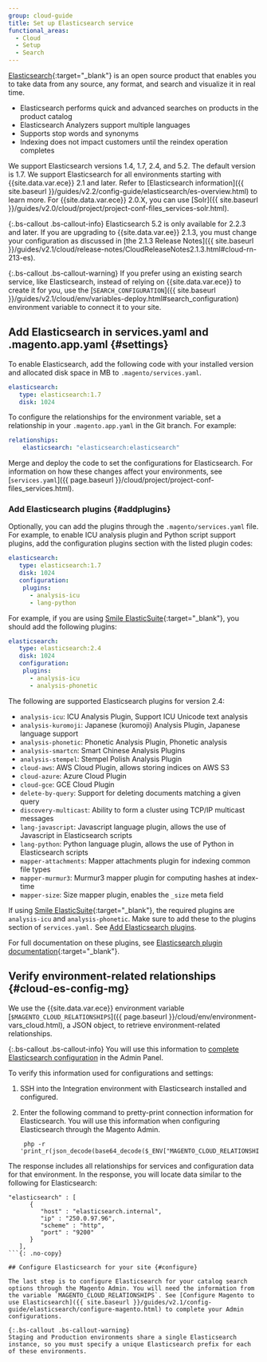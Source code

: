 ```yaml
---
group: cloud-guide
title: Set up Elasticsearch service
functional_areas:
  - Cloud
  - Setup
  - Search
---
```


[Elasticsearch](https://www.elastic.co){:target="_blank"} is an open source product that enables you to take data from any source, any format, and search and visualize it in real time.

*   Elasticsearch performs quick and advanced searches on products in the product catalog
*   Elasticsearch Analyzers support multiple languages
*   Supports stop words and synonyms
*   Indexing does not impact customers until the reindex operation completes

We support Elasticsearch versions 1.4, 1.7, 2.4, and 5.2. The default version is 1.7. We support Elasticsearch for all environments starting with {{site.data.var.ece}} 2.1 and later. Refer to [Elasticsearch information]({{ site.baseurl }}/guides/v2.2/config-guide/elasticsearch/es-overview.html) to learn more. For {{site.data.var.ece}} 2.0.X, you can use [Solr]({{ site.baseurl }}/guides/v2.0/cloud/project/project-conf-files_services-solr.html).

{:.bs-callout .bs-callout-info}
Elasticsearch 5.2 is only available for 2.2.3 and later. If you are upgrading to {{site.data.var.ee}} 2.1.3, you must change your configuration as discussed in [the 2.1.3 Release Notes]({{ site.baseurl }}/guides/v2.1/cloud/release-notes/CloudReleaseNotes2.1.3.html#cloud-rn-213-es).

{:.bs-callout .bs-callout-warning}
If you prefer using an existing search service, like Elasticsearch, instead of relying on {{site.data.var.ece}} to create it for you, use the [`SEARCH_CONFIGURATION`]({{ site.baseurl }}/guides/v2.1/cloud/env/variables-deploy.html#search_configuration) environment variable to connect it to your site.

## Add Elasticsearch in services.yaml and .magento.app.yaml {#settings}

To enable Elasticsearch, add the following code with your installed version and allocated disk space in MB to `.magento/services.yaml`.

```yaml
elasticsearch:
   type: elasticsearch:1.7
   disk: 1024
```

To configure the relationships for the environment variable, set a relationship in your `.magento.app.yaml` in the Git branch. For example:

```yaml
relationships:
    elasticsearch: "elasticsearch:elasticsearch"
```

Merge and deploy the code to set the configurations for Elasticsearch. For information on how these changes affect your environments, see [`services.yaml`]({{ page.baseurl }}/cloud/project/project-conf-files_services.html).

### Add Elasticsearch plugins {#addplugins}

Optionally, you can add the plugins through the `.magento/services.yaml` file. For example, to enable ICU analysis plugin and Python script support plugins, add the configuration plugins section with the listed plugin codes:

```yaml
elasticsearch:
   type: elasticsearch:1.7
   disk: 1024
   configuration:
    plugins:
      - analysis-icu
      - lang-python
```

For example, if you are using [Smile ElasticSuite](https://github.com/Smile-SA/elasticsuite){:target="_blank"}, you should add the following plugins:

```yaml
elasticsearch:
   type: elasticsearch:2.4
   disk: 1024
   configuration:
    plugins:
      - analysis-icu
      - analysis-phonetic
```

The following are supported Elasticsearch plugins for version 2.4:

* `analysis-icu`: ICU Analysis Plugin, Support ICU Unicode text analysis
* `analysis-kuromoji`: Japanese (kuromoji) Analysis Plugin, Japanese language support
* `analysis-phonetic`: Phonetic Analysis Plugin, Phonetic analysis
* `analysis-smartcn`: Smart Chinese Analysis Plugins
* `analysis-stempel`: Stempel Polish Analysis Plugin
* `cloud-aws`: AWS Cloud Plugin, allows storing indices on AWS S3
* `cloud-azure`: Azure Cloud Plugin
* `cloud-gce`: GCE Cloud Plugin
* `delete-by-query`: Support for deleting documents matching a given query
* `discovery-multicast`: Ability to form a cluster using TCP/IP multicast messages
* `lang-javascript`: Javascript language plugin, allows the use of Javascript in Elasticsearch scripts
* `lang-python`: Python language plugin, allows the use of Python in Elasticsearch scripts
* `mapper-attachments`: Mapper attachments plugin for indexing common file types
* `mapper-murmur3`: Murmur3 mapper plugin for computing hashes at index-time
* `mapper-size`: Size mapper plugin, enables the `_size` meta field

If using [Smile ElasticSuite](https://github.com/Smile-SA/elasticsuite){:target="_blank"}, the required plugins are `analysis-icu` and `analysis-phonetic`. Make sure to add these to the plugins section of `services.yaml.` See [Add Elasticsearch plugins](#addplugins).

For full documentation on these plugins, see [Elasticsearch plugin documentation](https://www.elastic.co/guide/en/elasticsearch/plugins/2.4/index.html){:target="_blank"}.

## Verify environment-related relationships {#cloud-es-config-mg}

We use the {{site.data.var.ece}} environment variable [`$MAGENTO_CLOUD_RELATIONSHIPS`]({{ page.baseurl }}/cloud/env/environment-vars_cloud.html), a JSON object, to retrieve environment-related relationships.

{:.bs-callout .bs-callout-info}
You will use this information to [complete Elasticsearch configuration](#configure) in the Admin Panel.

To verify this information used for configurations and settings:

1. SSH into the Integration environment with Elasticsearch installed and configured.
2. Enter the following command to pretty-print connection information for Elasticsearch. You will use this information when configuring Elasticsearch through the Magento Admin.

        php -r 'print_r(json_decode(base64_decode($_ENV["MAGENTO_CLOUD_RELATIONSHIPS"])));'

The response includes all relationships for services and configuration data for that environment. In the response, you will locate data similar to the following for Elasticsearch:

```
"elasticsearch" : [
      {
         "host" : "elasticsearch.internal",
         "ip" : "250.0.97.96",
         "scheme" : "http",
         "port" : "9200"
      }
   ],
```{: .no-copy}

## Configure Elasticsearch for your site {#configure}

The last step is to configure Elasticsearch for your catalog search options through the Magento Admin. You will need the information from the variable `MAGENTO_CLOUD_RELATIONSHIPS`. See [Configure Magento to use Elasticsearch]({{ site.baseurl }}/guides/v2.1/config-guide/elasticsearch/configure-magento.html) to complete your Admin configurations.

{:.bs-callout .bs-callout-warning}
Staging and Production environments share a single Elasticsearch instance, so you must specify a unique Elasticsearch prefix for each of these environments.
